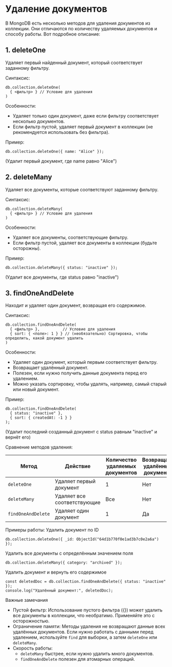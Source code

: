 # Удаление документов

В MongoDB есть несколько методов для удаления документов из коллекции. Они отличаются по количеству удаляемых документов и способу работы. Вот подробное описание:

## 1. deleteOne

Удаляет первый найденный документ, который соответствует заданному фильтру.

Синтаксис:
```
db.collection.deleteOne(
  { <фильтр> } // Условие для удаления
)
```

Особенности:
  - Удаляет только один документ, даже если фильтру соответствует несколько документов.
  - Если фильтр пустой, удаляет первый документ в коллекции (не рекомендуется использовать без фильтра).

Пример:
```
db.collection.deleteOne({ name: "Alice" });
```
(Удалит первый документ, где name равно "Alice")

## 2. deleteMany

Удаляет все документы, которые соответствуют заданному фильтру.

Синтаксис:
```
db.collection.deleteMany(
  { <фильтр> } // Условие для удаления
)
```

Особенности:
- Удаляет все документы, соответствующие фильтру.
- Если фильтр пустой, удаляет все документы в коллекции (будьте осторожны).

Пример:
```
db.collection.deleteMany({ status: "inactive" });
```
(Удалит все документы, где status равно "inactive")


## 3. findOneAndDelete

Находит и удаляет один документ, возвращая его содержимое.

Синтаксис:

```
db.collection.findOneAndDelete(
  { <фильтр> },          // Условие для удаления
  { sort: { <поле>: 1 } } // (необязательно) Сортировка, чтобы определить, какой документ удалить
)
```

Особенности:
- Удаляет один документ, который первым соответствует фильтру.
- Возвращает удалённый документ.
- Полезен, если нужно получить данные документа перед его удалением.
- Можно указать сортировку, чтобы удалять, например, самый старый или новый документ.

Пример:
```
db.collection.findOneAndDelete(
  { status: "inactive" },
  { sort: { createdAt: -1 } }
);
```
(Удалит последний созданный документ с status равным "inactive" и вернёт его)

Сравнение методов удаления:

| Метод              | Действие                        | Количество удаляемых документов | Возвращает удалённый документ? |
|---------------------|---------------------------------|----------------------------------|--------------------------------|
| `deleteOne`         | Удаляет первый документ         | 1                                | Нет                            |
| `deleteMany`        | Удаляет все соответствующие     | Все                             | Нет                            |
| `findOneAndDelete`  | Удаляет один документ           | 1                                | Да                             |

Примеры работы:
Удалить документ по ID
```
db.collection.deleteOne({ _id: ObjectId("64d1b770f0e1ad3b7c0e2a6a") });
```

Удалить все документы с определённым значением поля
```
db.collection.deleteMany({ category: "archived" });
```

Удалить документ и вернуть его содержимое
```
const deletedDoc = db.collection.findOneAndDelete({ status: "inactive" });
console.log("Удалённый документ:", deletedDoc);
```

Важные замечания
- Пустой фильтр: Использование пустого фильтра ({}) может удалить все документы в коллекции, что необратимо. Применяйте это с осторожностью.
- Ограничение памяти: Методы удаления не возвращают данные всех удалённых документов. Если нужно работать с данными перед удалением, используйте `find` для выборки, а затем `deleteOne` или `deleteMany`.
- Скорость работы:
  - `deleteMany` быстрее, если нужно удалить много документов.
  - `findOneAndDelete` полезен для атомарных операций.